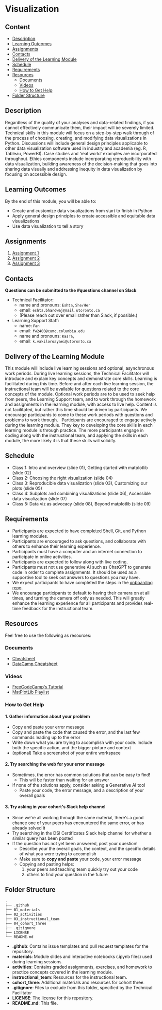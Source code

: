 # Visualization

## Content

* [Description](#description)
* [Learning Outcomes](#learning-outcomes)
* [Assignments](#assignments)
* [Contacts](#contacts)
* [Delivery of the Learning Module](#delivery-of-the-learning-module)
* [Schedule](#schedule)
* [Requirements](#requirements)
* [Resources](#resources)
  + [Documents](#documents)
  + [Videos](#videos)
  + [How to Get Help](#how-to-get-help)
* [Folder Structure](#folder-structure)

## Description
Regardless of the quality of your analyses and data-related findings, if you cannot effectively communicate them, their impact will be severely limited. Technical skills in this module will focus on a step-by-step walk through of the process of choosing, creating, and modifying data visualizations in Python. Discussions will include general design principles applicable to other data visualization software used in industry and academia (eg. R, Tableau, PowerBI). Case studies and ‘real world’ examples are incorporated throughout. Ethics components include incorporating reproducibility with data visualization, building awareness of the decision-making that goes into sharing data visually and addressing inequity in data visualization by focusing on accessible design.

## Learning Outcomes
By the end of this module, you will be able to:

*	Create and customize data visualizations from start to finish in Python
*	Apply general design principles to create accessible and equitable data visualizations
* Use data visualization to tell a story

## Assignments 

1. [Assignment 1](./02_activities/assignments/assignment_1.md)
2. [Assignment 2](./02_activities/assignments/assignment_2.md)
3. [Assignment 3](./02_activities/assignments/assignment_3.md)

## Contacts
**Questions can be submitted to the #questions channel on Slack**

* Technical Facilitator: 
  * name and pronouns: `Eshta`, `She/Her` 
  * email: `eshta.bhardwaj@mail.utoronto.ca`
  * (Please reach out over email rather than Slack, if possible.)
* Learning Support Staff: 
  * name: `Fan`
  * email: `fw2400@cumc.columbia.edu`
  * name and pronouns: `Kasra`, 
  * email: `k.vakiloroayaei@utoronto.ca`

## Delivery of the Learning Module
This module will include live learning sessions and optional, asynchronous work periods. During live learning sessions, the Technical Facilitator will introduce and explain key concepts and demonstrate core skills. Learning is facilitated during this time. Before and after each live learning session, the instructional team will be available for questions related to the core concepts of the module. Optional work periods are to be used to seek help from peers, the Learning Support team, and to work through the homework and assignments in the learning module, with access to live help. Content is not facilitated, but rather this time should be driven by participants. We encourage participants to come to these work periods with questions and problems to work through. 
 
Participants are encouraged to engage actively during the learning module. They key to developing the core skills in each learning module is through practice. The more participants engage in coding along with the instructional team, and applying the skills in each module, the more likely it is that these skills will solidify. 

## Schedule
* Class 1: Intro and overview (slide 01), Getting started with matplotlib (slide 02)
* Class 2: Choosing the right visualization (slide 04)
* Class 3: Reproducible data visualization (slide 03), Customizing our plots (slide 05)
* Class 4: Subplots and combining visualizations (slide 06), Accessible data visualization (slide 07)
* Class 5: Data viz as advocacy (slide 08), Beyond matplotlib (slide 09) 

## Requirements
* Participants are expected to have completed Shell, Git, and Python learning modules.
* Participants are encouraged to ask questions, and collaborate with others to enhance their learning experience.
* Participants must have a computer and an internet connection to participate in online activities.
* Participants are expected to follow along with live coding.
* Participants must not use generative AI such as ChatGPT to generate code in order to complete assignments. It should be used as a supportive tool to seek out answers to questions you may have.
* We expect participants to have completed the steps in the [onboarding repo](https://github.com/UofT-DSI/onboarding/).
* We encourage participants to default to having their camera on at all times, and turning the camera off only as needed. This will greatly enhance the learning experience for all participants and provides real-time feedback for the instructional team. 

## Resources
Feel free to use the following as resources:

### Documents
- [Cheatsheet](https://matplotlib.org/cheatsheets/)
- [DataCamp Cheatsheet](https://www.datacamp.com/cheat-sheet/matplotlib-cheat-sheet-plotting-in-python)

### Videos
- [FreeCodeCamp's Tutorial](https://www.youtube.com/watch?v=3Xc3CA655Y4)
- [MatPlotLib Playlist](https://www.youtube.com/playlist?list=PL-osiE80TeTvipOqomVEeZ1HRrcEvtZB_)

### How to Get Help
#### 1. Gather information about your problem
- Copy and paste your error message
- Copy and paste the code that caused the error, and the last few commands leading up to the error
- Write down what you are trying to accomplish with your code. Include both the specific action, and the bigger picture and context
- (optional) Take a screenshot of your entire workspace

#### 2. Try searching the web for your error message
- Sometimes, the error has common solutions that can be easy to find!
   - This will be faster than waiting for an answer
- If none of the solutions apply, consider asking a Generative AI tool
   - Paste your code, the error message, and a description of your overall goals

#### 3. Try asking in your cohort's Slack help channel
- Since we're all working through the same material, there's a good chance one of your peers has encountered the same error, or has already solved it
- Try searching in the DSI Certificates Slack help channel for whether a similar query has been posted
- If the question has not yet been answered, post your question!
   - Describe your the overall goals, the context, and the specific details of what you were trying to accomplish
   - Make sure to **copy and paste** your code, your error message
   - Copying and pasting helps:
      1. your peers and teaching team quickly try out your code
      1. others to find your question in the future

## Folder Structure

```markdown
.
├── .github
├── 01_materials
├── 02_activities
├── 03_instructional_team
├── 04_cohort_three
├── .gitignore
├── LICENSE
└── README.md
```

* **.github**: Contains issue templates and pull request templates for the repository.
* **materials**: Module slides and interactive notebooks (.ipynb files) used during learning sessions.
* **activities**: Contains graded assignments, exercises, and homework to practice concepts covered in the learning module.
* **instructional_team**: Resources for the instructional team.
* **cohort_three**: Additional materials and resources for cohort three.
* **.gitignore**: Files to exclude from this folder, specified by the Technical Facilitator
* **LICENSE**: The license for this repository.
* **README.md**: This file.


